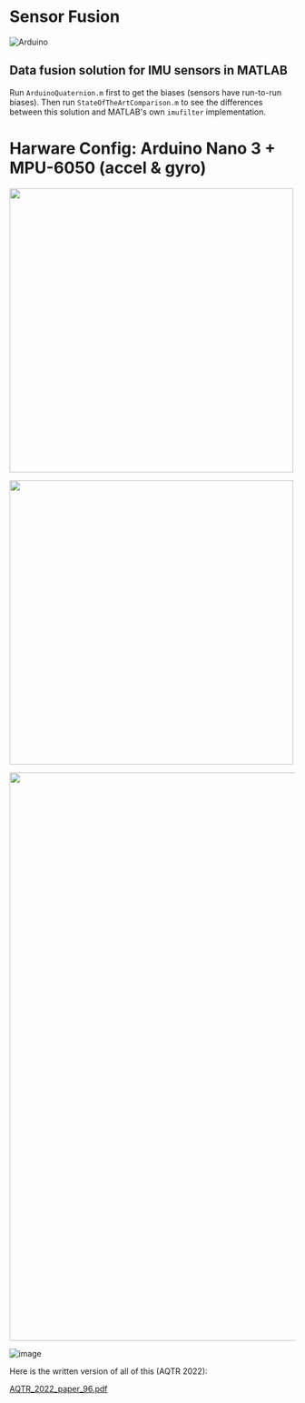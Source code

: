 # Sensor Fusion

![Arduino](https://img.shields.io/badge/-Arduino-00979D?style=for-the-badge&logo=Arduino&logoColor=white)

## Data fusion solution for IMU sensors in MATLAB

Run `ArduinoQuaternion.m` first to get the biases (sensors have run-to-run biases). Then run `StateOfTheArtComparison.m` to see the differences between this solution and MATLAB's own `imufilter` implementation.

# Harware Config: Arduino Nano 3 + MPU-6050 (accel & gyro)

<p align="left">
  <img src="https://user-images.githubusercontent.com/81184255/179507012-5037c3da-6fbf-4166-a7c0-cd539bf88132.png" width="500"/>
</p>

<p align="left">
  <img src="https://user-images.githubusercontent.com/81184255/214922966-faf0d4bd-be57-43b5-9d6a-33a71f420faa.png" width="500"/>
</p>

<p align="center">
  <img src="https://user-images.githubusercontent.com/81184255/179507307-474d4e89-54a0-45c0-b766-2c8e626e5eac.gif" width="1000"/>
</p>

![image](https://user-images.githubusercontent.com/81184255/179507342-5f3b7f15-19e0-4187-96d0-5f9744cfb9d0.png)

Here is the written version of all of this (AQTR 2022):

[AQTR_2022_paper_96.pdf](https://github.com/AndreiMoraru123/SensorFusion/files/10094538/AQTR_2022_paper_96.pdf)
